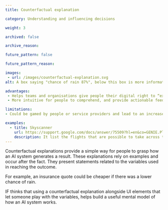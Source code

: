 ```yaml
---
title: Counterfactual explanation

category: Understanding and influencing decisions

weight: 3

archived: false

archive_reason:

future_pattern: false

future_pattern_reason:

images:
 - url: /images/counterfactual-explanation.svg
alt: A box saying "chance of rain 87%", below this box is more information saying "if below 64%, your quote would have been cheaper"

advantages:
 - Helps teams and organisations give people their digital right to “explanation” in a way that does not overwhelm them with technical details.
 - More intuitive for people to comprehend, and provide actionable feedback.

limitations:
- Could be gamed by people or service providers and lead to an increase in the number of false inputs.

examples:
  - title: Skyscanner
    url: https://support.google.com/docs/answer/75509?hl=en&co=GENIE.Platform%3DDesktop
    description: It list the flights that are possible to take across the day. The prices for those flights are also listed, so a user can see that travelling at different times of day impacts the price they pay
---
```


Counterfactual explanations provide a simple way for people to grasp how an AI system generates a result. These explanations rely on examples and occur after the fact. They present statements related to the variables used in reaching the outcome.

For example, an insurance quote could be cheaper if there was a lower chance of rain.

IF thinks that using a counterfactual explanation alongside UI elements that let someone play with the variables, helps build a useful mental model of how an AI system works.
